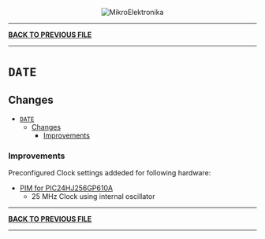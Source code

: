 
<p align="center">
  <img src="http://www.mikroe.com/img/designs/beta/logo_small.png?raw=true" alt="MikroElektronika"/>
</p>

---

**[BACK TO PREVIOUS FILE](../changelog.md)**

---

# `DATE`

## Changes

- [`DATE`](#date)
  - [Changes](#changes)
    + [Improvements](#improvements)

### Improvements

Preconfigured Clock settings addeded for following hardware:

+ [PIM for PIC24HJ256GP610A](https://www.microchipdirect.com/dev-tools/MA240012?srsltid=AfmBOoqPx5RGBBIyznQEsdqrkvZzC8t80-rFEpEdM2JKlF9FZZnDuMBC&allDevTools=true)
  + 25 MHz Clock using internal oscillator

---

**[BACK TO PREVIOUS FILE](../changelog.md)**

---
